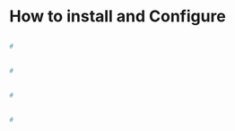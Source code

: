 # How to install and Configure


## 
``` bash
#


```


## 
``` bash
#


```


## 
``` bash
#


```

## 
``` bash
#


```